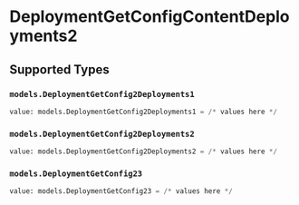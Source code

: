 # DeploymentGetConfigContentDeployments2


## Supported Types

### `models.DeploymentGetConfig2Deployments1`

```python
value: models.DeploymentGetConfig2Deployments1 = /* values here */
```

### `models.DeploymentGetConfig2Deployments2`

```python
value: models.DeploymentGetConfig2Deployments2 = /* values here */
```

### `models.DeploymentGetConfig23`

```python
value: models.DeploymentGetConfig23 = /* values here */
```

